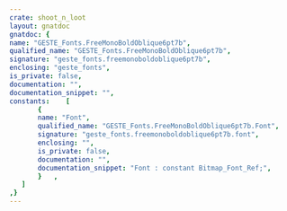 ```yaml
---
crate: shoot_n_loot
layout: gnatdoc
gnatdoc: {
name: "GESTE_Fonts.FreeMonoBoldOblique6pt7b",
qualified_name: "GESTE_Fonts.FreeMonoBoldOblique6pt7b",
signature: "geste_fonts.freemonoboldoblique6pt7b",
enclosing: "geste_fonts",
is_private: false,
documentation: "",
documentation_snippet: "",
constants:    [
       {
       name: "Font",
       qualified_name: "GESTE_Fonts.FreeMonoBoldOblique6pt7b.Font",
       signature: "geste_fonts.freemonoboldoblique6pt7b.font",
       enclosing: "",
       is_private: false,
       documentation: "",
       documentation_snippet: "Font : constant Bitmap_Font_Ref;",
       }   ,
   ]
,}
---
```

